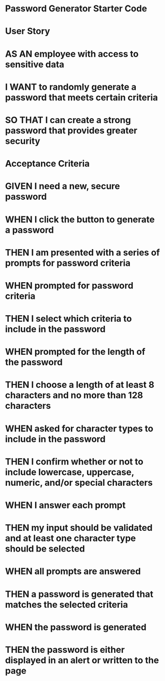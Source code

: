 # Password Generator Starter Code

# User Story
#   AS AN employee with access to sensitive data
#   I WANT to randomly generate a password that meets certain criteria
#   SO THAT I can create a strong password that provides greater security
# Acceptance Criteria
#   GIVEN I need a new, secure password
#   WHEN I click the button to generate a password
#   THEN I am presented with a series of prompts for password criteria
#   WHEN prompted for password criteria
#   THEN I select which criteria to include in the password
#   WHEN prompted for the length of the password
#   THEN I choose a length of at least 8 characters and no more than 128 characters
#   WHEN asked for character types to include in the password
#   THEN I confirm whether or not to include lowercase, uppercase, numeric, and/or special characters
#   WHEN I answer each prompt
#   THEN my input should be validated and at least one character type should be selected
#   WHEN all prompts are answered
#   THEN a password is generated that matches the selected criteria
#   WHEN the password is generated
#   THEN the password is either displayed in an alert or written to the page
